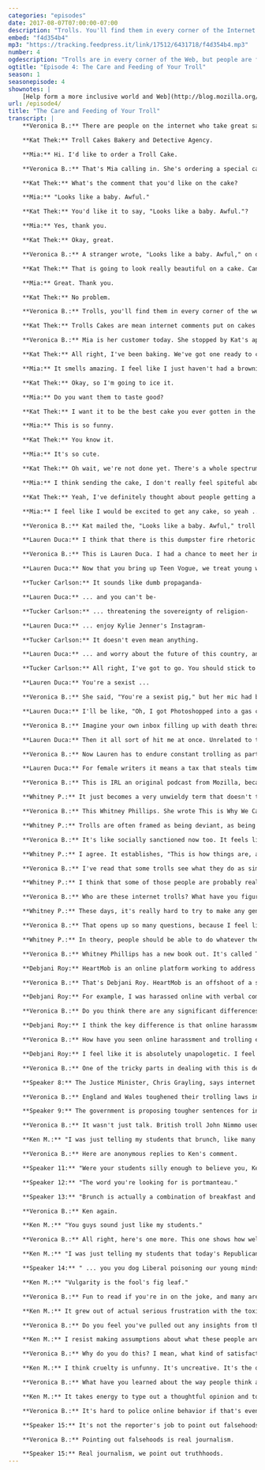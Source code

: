 ```yaml
---
categories: "episodes"
date: 2017-08-07T07:00:00-07:00
description: "Trolls. You'll find them in every corner of the Internet. During this episode, explore the landscape of trolling online, its impact on individuals, and its impact on the Web. Some people are fighting back in new and interesting ways. Baked goods included."
embed: "f4d354b4"
mp3: "https://tracking.feedpress.it/link/17512/6431718/f4d354b4.mp3"
number: 4
ogdescription: "Trolls are in every corner of the Web, but people are fighting back in new ways. Baked goods included."
ogtitle: "Episode 4: The Care and Feeding of Your Troll"
season: 1
seasonepisode: 4
shownotes: |
    [Help form a more inclusive world and Web](http://blog.mozilla.org/internetcitizen/2017/07/31/a-more-inclusive-world-and-web/?source=shownotes).
url: /episode4/
title: "The Care and Feeding of Your Troll"
transcript: |
    **Veronica B.:** There are people on the internet who take great satisfaction in driving other people bananas. We call them trolls. Most often people will tell you to never feed a troll. Well, that's good advice until there's better advice.

    **Kat Thek:** Troll Cakes Bakery and Detective Agency.

    **Mia:** Hi. I'd like to order a Troll Cake.

    **Veronica B.:** That's Mia calling in. She's ordering a special cake for one of her trolls. Kat Thek is the person who bakes the cakes and delivers them.

    **Kat Thek:** What's the comment that you'd like on the cake?

    **Mia:** "Looks like a baby. Awful."

    **Kat Thek:** You'd like it to say, "Looks like a baby. Awful."?

    **Mia:** Yes, thank you.

    **Kat Thek:** Okay, great.

    **Veronica B.:** A stranger wrote, "Looks like a baby. Awful," on one of Mia's Instagram posts, so now Mia's getting that comment baked into a cake.

    **Kat Thek:** That is going to look really beautiful on a cake. Can you send us their username? We will track them down and mail them a cake that says, "Looks like a baby. Awful."

    **Mia:** Great. Thank you.

    **Kat Thek:** No problem.

    **Veronica B.:** Trolls, you'll find them in every corner of the web and they come in every shape and size from annoying little flicks that tick you off with a stabby little insult to more offensive racist, sexist, misogynist, or frankly life threatening online harassment. Today, we'll feed the trolls, stand up to them, learn who they are, how to cope with them, and how to beat trolls at their own game. I'm Veronica Belmont and this is IRL an original podcast from Mozilla. As a human being on the internet, I've had run-ins with trolls for years, and it doesn't really make it any easier to be a woman who works in tech and previously video games. Man, some of it you expect, when you put content out on the internet it's kind of like you have a big target on your back, but it's the level of the vitriol and the, I don't know, specificity of it that really starts to wear you down. It's one thing if you don't like my show, for example, but saying it's because you don't like my stupid voice, well, I probably don't need to know that. The cruelty, it's one reason why I switched careers a year ago to try to really get away from it. I almost didn't do this podcast because of it. I didn't know if I was ready to open myself up to that kind of attention again. Of course, I wonder if even mentioning that it has affected me makes me more vulnerable to the attacks, but I want to understand trolling without glorifying it, to talk about it without validating it, if that's possible. Let's give it a shot. Let's get back to Mia and Kat. Kat runs Troll Cakes Bakery and Detective Agency from her Brooklyn Apartment, and it's exactly as it sounds.

    **Kat Thek:** Trolls Cakes are mean internet comments put on cakes and then sent to the person who made the comment.

    **Veronica B.:** Mia is her customer today. She stopped by Kat's apartment to witness the work in progress.

    **Kat Thek:** All right, I've been baking. We've got one ready to come out. Okay, so we've got ourselves a troll cake here. Really, it's a brownie, and the reason for that is brownies mail better than cakes so I do troll brownie cakes.

    **Mia:** It smells amazing. I feel like I just haven't had a brownie in ten years. You know? "Looks like a baby. Awful." Yeah, well I've often gotten made fun of or I've felt insecure about looking like a baby, because I do like 15 and I'm 21 so it does make me feel bad. Sometimes I think, "Whoa, I can't believe someone feels so upset about the world that they're angry at someone they don't know." Maybe I do understand that, but I can't believe they're actually writing it to me. I mean, there's plenty of people I didn't like just by looking at their profile, but I didn't write them.

    **Kat Thek:** Okay, so I'm going to ice it.

    **Mia:** Do you want them to taste good?

    **Kat Thek:** I want it to be the best cake you ever gotten in the mail, because if you get a lousy cake in the mail, if you get something that has salt instead of sugar, it feels like we're playing dirty there. If you get a really nice cake, there's something obnoxiously high road about it. I think it's aggressively nice in a way that is upsetting ... Sorry. I have all my letters separated into these little baggies so they're easier to find. All these letters are edible. Okay, so we've got ... We need, "Looks like a baby. Awful."

    **Mia:** This is so funny.

    **Kat Thek:** You know it.

    **Mia:** It's so cute.

    **Kat Thek:** Oh wait, we're not done yet. There's a whole spectrum of trolls. I don't think troll cakes are good for really violent trolls or really obsessive trolls, and we don't take those kinds of cases. If you have a stalker, you have a stalker and there's not a cake that's going to help that. I think what they're really doing is just yelling, "Hey guys, I'm an idiot. Can you see what a big idiot I'm being?"

    **Mia:** I think sending the cake, I don't really feel spiteful about it, but I think it would be funny for someone to see something like you thought that was just going out into space because it's on the internet but it didn't.

    **Kat Thek:** Yeah, I've definitely thought about people getting a cake in the mail and instead of being reflective, just being like, "Ahh, who mailed me this cake?" The idea of someone furiously eating a cake of their own nasty internet comment is hilarious.

    **Mia:** I feel like I would be excited to get any cake, so yeah ...

    **Veronica B.:** Kat mailed the, "Looks like a baby. Awful," troll cake the very next day to Alabama. If I find out what the person receiving it thought about getting a delicious troll cake in the mail, I'll for sure let you know. Kat's company motto is, "See something, cake something." Cheeky revenge ploys aside though, online harassment can really hurt people IRL. Everyone and anyone online can be a troll target at any time, but we know that women, minorities, and members of marginalized communities are especially at risk. Part of the problem is that more often than not people don't realize how serious an issue this really is.

    **Lauren Duca:** I think that there is this dumpster fire rhetoric with which we talk about the increasing toxicity that defines our worlds right now, and a lot of that happens on the internet. There's kind of this shrugging off of, "It's the internet."

    **Veronica B.:** This is Lauren Duca. I had a chance to meet her in late June when she spoke at a Mozilla event in San Francisco called A Night for Internet Health. Lauren is a columnist for Teen Vogue. She's become a frequent troll target since she was a guest on Tucker Carlson's TV show on Fox News last December. That interview didn't end well. It didn't go very well either. They argued.

    **Lauren Duca:** Now that you bring up Teen Vogue, we treat young women like they don't have a right to a political conversation-

    **Tucker Carlson:** It sounds like dumb propaganda-

    **Lauren Duca:** ... and you can't be-

    **Tucker Carlson:** ... threatening the sovereignty of religion-

    **Lauren Duca:** ... enjoy Kylie Jenner's Instagram-

    **Tucker Carlson:** It doesn't even mean anything.

    **Lauren Duca:** ... and worry about the future of this country, and those things are not mutually exclusive.

    **Tucker Carlson:** All right, I've got to go. You should stick to the thigh high boots. You're better at that. Lauren, thanks for joining us.

    **Lauren Duca:** You're a sexist ...

    **Veronica B.:** She said, "You're a sexist pig," but her mic had been cut by then. It was the end of an aggressive interview where both Tucker and Lauren traded barbs and insults. You can watch it online and make your own decisions on who was right and wrong. Since that interview, Lauren has faced a dogged campaign of online hate and harassment just for sharing an opinion on television.

    **Lauren Duca:** I'll be like, "Oh, I got Photoshopped into a gas chamber today," and Tucker Carlson is actually pushing the button. Someone will be like, "The internet." There were men who would actually email me and be like, "I would never allow my daughter to do that," and it's, "Sir, that's literally patriarchy." That really put me at the forefront of these conversations we have about harassment, and stalking, and death, and rape threats. Really things like those concentration camp images happen constantly all the time.

    **Veronica B.:** Imagine your own inbox filling up with death threats, doxxing threats, rape threats. Doxxing, if you don't know, is the super fun trend of finding and publishing someone's personal information like their home address and phone number online typically as an invitation to further harassment.

    **Lauren Duca:** Then it all sort of hit me at once. Unrelated to the deluge of toxicity that was happening in my inbox, I was harassed in a Lyft. It was actually not a huge phenomenal deal, but it was this visceral in-person experience and I lost it. I was sick for five days, I never get sick. My immune system just completely crashed, and I felt physically ... I took a physical toll that very obviously had been connected to the compounding of constantly seeing these things and this evil in my inbox.

    **Veronica B.:** Now Lauren has to endure constant trolling as part of her job, which is super frustrating. She calls it a Troll Tax.

    **Lauren Duca:** For female writers it means a tax that steals time, steals energy, costs productivity, lessens their ability to compete, to promote themselves, to network. Just also for the anybody who in any way presents as a woman online, there is a danger of just a mental toll but sometimes a real world physical threat that I have had plenty of. What am I told? Get of Twitter. Are women just not supposed to participate in the public forum? The public forum is happening online, and women cannot just be told to leave it. That's not a viable option.

    **Veronica B.:** This is IRL an original podcast from Mozilla, because online life is real life. I'm Veronica Belmont. Like I said a little earlier, women in particular are targeted online. That's why I'm spending much of this episode on how this online behavior affects my gender. That point Lauren makes that leaving Twitter is not an option, it really resonates with me. The internet is where our public conversations are taking place, and I want to be part of those conversations. Why should I leave if the troll is the problem? What is a troll anyway? It's a word we use as a catch all for pretty much any objectionable behavior we see online including totally legit, if harsh, criticism. Whether it's someone calling a journalist out for an editorial, or telling a stranger they look fat in that dress, or threatening someone with assault or with death, it's all labeled trolling, which isn't helpful.

    **Whitney P.:** It just becomes a very unwieldy term that doesn't tell us very much about what's happening and sometimes can even minimize the real world implications of the things that happen online.

    **Veronica B.:** This Whitney Phillips. She wrote This is Why We Can't Have Nice Things. It's a book on how our culture is built to allow trolls to thrive.

    **Whitney P.:** Trolls are often framed as being deviant, as being the other, as being the bad guy. Right? Really, the behaviors that trolls engage in, or what gets described as trolling, there's a lot of behavioral and rhetorical similarity to "every day non-trolling behaviors" in terms of the way that people speak to each other online or de-contextualize people's emotional experiences online.

    **Veronica B.:** It's like socially sanctioned now too. It feels like it's become a part of our day to day discourse on the internet and sometimes in person.

    **Whitney P.:** I agree. It establishes, "This is how things are, and therefore I'm not going to resist it. I'm not going to question it," and it ends up replicating the same logical move that, "Boys will be boys," occupies. The problem with something like, "Boys will be boys," yeah maybe they will be, but if you have the expectation that young men are going to behave in sexually aggressive or whatever the expectation is, then when it happens there's less of an impulse to push back or say, "Hey, this is wrong. It shouldn't be this way. You shouldn't be doing this."

    **Veronica B.:** I've read that some trolls see what they do as similar to philosophers like Socrates, Plato, Aristotle, which sounds pretty bizarre to me. Why do they see themselves that way? Does that make any sense? Are they asking the big questions, or are they just terrible?

    **Whitney P.:** I think that some of those people are probably really terrible human beings, but I actually think a larger percentage probably don't think of themselves as being the bad guys. I was embedded with a group of memorial page trolls in 2010/2011, so trolls who would taunt the friends and family of the recently deceased and then also people who were just engaging in the story, mourning for stranger essentially. The way that they described their behavior, they believed, sincerely believed that they were doing those people a favor, that next time those people would know better than to be so explicitly emotional online, that they were going to learn a lesson. Oddly, many of those participants kind of expected a thank you at the end of the process.

    **Veronica B.:** Who are these internet trolls? What have you figured out about that through your research?

    **Whitney P.:** These days, it's really hard to try to make any generalized statements not just about motivations, which is always a question, but also who these people are, and where they're coming from, and why they're doing what they're doing. It's the very short and fast answer and upsetting answer is that we all have the potential to be trolls if we're not careful about how we engage with others on the internet.

    **Veronica B.:** That opens up so many questions, because I feel like sometimes I jump into these conversations and I feel like I'm having a rational discourse. Then five messages down the line I'm like, "Oh, actually I'm totally being trolled right now. I just fell into a troll trap." Should I just not engage at all?

    **Whitney P.:** In theory, people should be able to do whatever they want on the internet. I think that the idea of this, and what you're speaking to, is don't feed the trolls. Then the problem with that idea of, "Don't feed the trolls," is that absolutely falls into victim blaming logic, of, "If we don't do a certain thing then we won't get harmed. Therefore if we get harmed, it is one way or another our fault." I think that that logic is so dangerous.

    **Veronica B.:** Whitney Phillips has a new book out. It's called The Ambivalent Internet: Mischief, Oddity, and Antagonism Online. You, dear listener, how are you doing? When you're online, are you feeling safe and free, or are you getting hassled? If you are a victim of abusive trolling, there are places you can go for help, places like HeartMob.

    **Debjani Roy:** HeartMob is an online platform working to address online harassment.

    **Veronica B.:** That's Debjani Roy. HeartMob is an offshoot of a street harassment program called Hollaback! Debjani can explain how the site works because she herself has used it.

    **Debjani Roy:** For example, I was harassed online with verbal comments and threats of sexual assault. I could go on there, and I did go on there and share my story of what happened. Then I put in a request for people to put in positive comments to quiet down or silence the negative ones. I also asked people to provide me with some supportive messages. The other requests you can make are to have the harassment reported on the respective platforms on your behalf. You could also ask people to take screenshots of the harassment for you so you don't have to look at it, because as we know a lot of this happens in large volumes and so it can be very overwhelming.

    **Veronica B.:** Do you think there are any significant differences between online and offline trolling or harassment?

    **Debjani Roy:** I think the key difference is that online harassment follows you everywhere. I mean, the fact that you have to experience it in a safe space of your home I think is what is very damaging. Also, the threats that are made are often not ... they're not just, "I'm going to come after you online," it's that, "I'm going to come after you at your house. I know where you work. I know where your family lives."

    **Veronica B.:** How have you seen online harassment and trolling evolve over the past few years?

    **Debjani Roy:** I feel like it is absolutely unapologetic. I feel like these networks are strengthening. There is increased mobilization, increased organizing, and very little consequence ultimately.

    **Veronica B.:** One of the tricky parts in dealing with this is deciding where the line exists between free speech and criminal harassment. Trolls hide behind anonymity and the First Amendment of the United States Constitution, the right to free speech. It's kind of hard to imagine that politicians are at all interested in addressing the problem any time soon. I mean, just look at what some of this country's most powerful elected officials will tweet on any given day. The United States isn't the only country to entrench free speech into its Constitution. Countries like The Czech Republic, Finland, Sweden, and Denmark, for example, have similar clauses in their constitutions. In Canada, the Charter of Rights and Freedoms guarantees freedom of expression. Unlike the USA, Canada has laws against hate speech. A few countries do including the United Kingdom. The UK definitely takes trolling seriously.

    **Speaker 8:** The Justice Minister, Chris Grayling, says internet trolls are cowards poisoning our national life.

    **Veronica B.:** England and Wales toughened their trolling laws in 2014.

    **Speaker 9:** The government is proposing tougher sentences for internet trolls, people who abuse others online. Members will say the maximum prison sentence should increase from six months to two years.

    **Veronica B.:** It wasn't just talk. British troll John Nimmo used to send rape and death threats online, and now he's in jail with no computer. Okay, so far we've fought trolls by tossing them in jail. We have called on strangers at HeartMob to help us through it. We've even sent cake, and that's no lie. There's another way to handle trolling, troll them back. I'm kind of like a moth to flame when it comes to reading comments online. I know it's terrible for me, but I can't seem to make myself stop because sometimes there are these perfect comedic nuggets. A lot of the time, they're made my Ken M. His real name is Ken McCarthy and I like to think of him as this white hat troll. He's the kind of troll that isn't out to harass, annoy, or hurt anyone. He's just out to get a laugh and make jerks look like jerks. In other words, he's trolling to make the web a slightly better place. Here's one example. The headline of the article is, "America's Best Brunches," from Travel and Leisure. Here's Ken's comment.

    **Ken M.:** "I was just telling my students that brunch, like many strange sounding words, is an example of onomatopoeia because it is derived from the sound one makes when enjoying a good meal."

    **Veronica B.:** Here are anonymous replies to Ken's comment.

    **Speaker 11:** "Were your students silly enough to believe you, Ken?"

    **Speaker 12:** "The word you're looking for is portmanteau."

    **Speaker 13:** "Brunch is actually a combination of breakfast and lunch. No wonder our teachers are under attack."

    **Veronica B.:** Ken again.

    **Ken M.:** "You guys sound just like my students."

    **Veronica B.:** All right, here's one more. This one shows how well Ken M can get under someone's skin. The headline says, "The Most Irresponsible Officials in Washington D.C. are the Moderate Republicans."

    **Ken M.:** "I was just telling my students that today's Republicans can be like unto that perennial pest, the male wasp, haughty yet servile, angry yet asexual."

    **Speaker 14:** " ... you you dog Liberal poisoning our young minds. It's Liberal pigs who hate America and want it to become another Commi nation, you jackass pig ... And I hope you see your maker soon, pig ... you. Libs sucks."

    **Ken M.:** "Vulgarity is the fool's fig leaf."

    **Veronica B.:** Fun to read if you're in on the joke, and many are. There's an entire subreddit dedicated to him. He's been doing this for about four years.

    **Ken M.:** It grew out of actual serious frustration with the toxicity of online news' comment sections that I think we're all familiar with.

    **Veronica B.:** Do you feel you've pulled out any insights from the kinds of people that are spending their time doing this kind of stuff?

    **Ken M.:** I resist making assumptions about what these people are like in real life. I think what's is more interesting to me is these could be possible very decent and civilized behaving people in the real world, and they get some sort of strange jolt of satisfaction from being abusive online when they're anonymous.

    **Veronica B.:** Why do you do this? I mean, what kind of satisfaction do you get out of it?

    **Ken M.:** I think cruelty is unfunny. It's uncreative. It's the opposite of creative, it's destructive. I try never ever to be mean to anybody. I'm just trying to weave an increasingly absurd interaction each time, and it's hopefully with a great punchline.

    **Veronica B.:** What have you learned about the way people think and communicate online, like how they come together and come apart?

    **Ken M.:** It takes energy to type out a thoughtful opinion and to actually just engage with another person as a person even though it's online. I think that's why a lot of people are so nasty, because it's easier just to type a two word insult without any thought.

    **Veronica B.:** It's hard to police online behavior if that's even something that's possible. Is that even something we want? I mean, there has to be room online for a few flame wars and some misbehaving debaters here and there. I mean, it's okay for some equal opportunity snidery on all sides of the fence. A good argument can sometimes just be a good argument. Frankly, I hope we foster some of that with this show, but online it's too easy to see an argument evolve into dehumanizing, destructive, and possible criminal speech. Ken is right, it's easier to mean than it is to be kind, and that discourages people from participating. Trolling shapes the system in a way that marginalizes other voices. When that happens, we all lose. Who knows where those unheard voices could take the web if we just let them speak. It falls to each of us to look out for each other. Offline, we know street harassment is a problem, and we step in when we can to help. Online, it should be no different. Find out how you can make a more inclusive gender equal web. Check out the show notes to this episode at irlpodcast.org. IRL is an original podcast for Mozilla, the nonprofit behind the Firefox browser. Listen and subscribe through your favorite app and make sure to tell your friends, and tell your friends to tell their friends. Next time, ever think you're being watched? Our next episode tackles internet surveillance. What does it mean to be free when everyone is watching? I'm Veronica Belmont, I'll see you online until we catch up again IRL. Fact check, anti-Obama film muddy on facts.

    **Speaker 15:** It's not the reporter's job to point out falsehoods. Try real journalism.

    **Veronica B.:** Pointing out falsehoods is real journalism.

    **Speaker 15:** Real journalism, we point out truthhoods.
---
```

